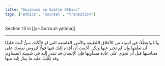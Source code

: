 ```yaml
---
title: "Guidance on Subtle Ethics"
tags: ['ethics', 'counsel', "transition"]
---
```


 Section 13 in [[al-Durra al-yatīma]]

---
وأنا واعِظُكَ في أشياء من الأخلاق اللطيفة والأمور الغامضة التي لو حَنَّكَتك سنٌّ كُنتَ خليقًا أن تعلَمَها وإن لم تخبر عنها ولكِن أحْببت أن أقدم إليك فيها قولًا لتروض نفسك على محاسنها قبل أن تجري على عادة مساويها فإن الإنسان قد تبتدر إليه في شبيبته المساوي وقد يَغْلِبُ عليه ما يبدُرُ إليه منها
